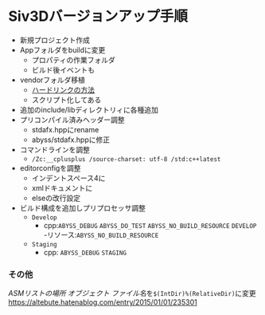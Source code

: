 # Siv3Dバージョンアップ手順

- 新規プロジェクト作成
- Appフォルダをbuildに変更
  - プロパティの作業フォルダ
  - ビルド後イベントも
- vendorフォルダ移植
  - [ハードリンクの方法](https://qiita.com/opengl-8080/items/c2b6a93dfca5b61f9e6a)
  - スクリプト化してある
- 追加のinclude/libディレクトリィに各種追加
- プリコンパイル済みヘッダー調整
  - stdafx.hppにrename
  - abyss/stdafx.hppに修正
- コマンドラインを調整
  - `/Zc:__cplusplus /source-charset: utf-8 /std:c++latest `
- editorconfigを調整
  - インデントスペース4に
  - xmlドキュメントに
  - elseの改行設定
- ビルド構成を追加しプリプロセッサ調整
  - `Develop`
    - cpp:`ABYSS_DEBUG` `ABYSS_DO_TEST` `ABYSS_NO_BUILD_RESOURCE` `DEVELOP`
    -リソース:`ABYSS_NO_BUILD_RESOURCE`
  - `Staging`
    - cpp: `ABYSS_DEBUG` `STAGING`

### その他

*ASMリストの場所* *オブジェクト ファイル名*を`$(IntDir)%(RelativeDir)`に変更
https://altebute.hatenablog.com/entry/2015/01/01/235301